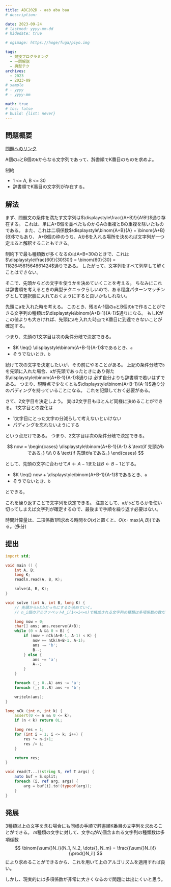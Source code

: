 ```yaml
---
title: ABC202D - aab aba baa
# description: 

date: 2023-09-24
# lastmod: yyyy-mm-dd
# hidedate: true

# ogimage: https://hoge/fuga/piyo.img

tags:
  - 競技プログラミング
  - 一問解説
  - 典型テク
archives:
  - 2023
  - 2023-09
# sample
# - yyyy
# - yyyy-mm

math: true
# toc: false
# build: {list: never}
---
```


## 問題概要
[問題へのリンク](https://atcoder.jp/contests/abc202/tasks/abc202_d)

A個の`a`とB個の`b`からなる文字列であって、辞書順でK番目のものを求めよ。

制約
- 1 <= A, B <= 30
- 辞書順でK番目の文字列が存在する。

## 解法
まず、問題文の条件を満たす文字列は$\displaystyle\frac{(A+B)!}{A!B!}$通り存在する。
これは、単にA+B個を並べたものからAの重複とBの重複を除いたものである。
また、これは二項係数$\displaystyle\binom{A+B}{A} = \binom{A+B}{B}$でもあり、
A+B個の枠のうち、AかBを入れる場所を決めれば文字列が一つ定まると解釈することもできる。

制約下で最も種類数が多くなるのはA=B=30のときで、これは$\displaystyle\frac{60!}{30!30!} = \binom{60}{30} = 118264581564861424$通りである。
したがって、文字列をすべて列挙して解くことはできない。

そこで、先頭からどの文字を使うかを決めていくことを考える。
ちなみにこれは辞書順を考えるときの典型テクニックらしいので、ある程度パターンマッチングとして選択肢に入れておくようにすると良いかもしれない。

先頭にaを入れた時を考える。
このとき、残るA-1個の`a`とB個の`b`で作ることができる文字列の種類は$\displaystyle\binom{A+B-1}{A-1}$通りになる。
もしKがこの値よりも大きければ、先頭にaを入れた時点でK番目に到達できないことが確定する。

つまり、先頭の1文字目は次の条件分岐で決定できる。
- $K \leq{} \displaystyle\binom{A+B-1}{A-1}$であるとき、`a`
- そうでないとき、`b`

続けて次の文字を決定したいが、その前にやることがある。
上記の条件分岐で`b`を先頭に入れた場合、`a`が先頭であったときにあり得た$\displaystyle\binom{A+B-1}{A-1}$通りは
必ず自分よりも辞書順で若いはずである。
つまり、現時点で少なくとも$\displaystyle\binom{A+B-1}{A-1}$通り分のパディングを持っていることになる。
これを記録しておく必要がある。

さて、2文字目を決定しよう。
実は2文字目もほとんど同様に決めることができる。
1文字目との変化は
- 1文字目にとった文字の分減らして考えないといけない
- パディングを忘れないようにする

という点だけである。
つまり、2文字目は次の条件分岐で決定できる。

$$
now =
\begin{cases}
\displaystyle\binom{A+B-1}{A-1} & \text{if 先頭がbである。} \\\\
0 & \text{if 先頭がaである。}
\end{cases}
$$

として、先頭の文字に合わせて$A \leftarrow{} A-1$または$B \leftarrow{} B-1$とする。
- $K \leq{} now + \displaystyle\binom{A+B-1}{A-1}$であるとき、`a`
- そうでないとき、`b`

とできる。

これを繰り返すことで文字列を決定できる。
注意として、`a`か`b`どちらかを使い切ってしまえば文字列が確定するので、最後まで手順を繰り返す必要はない。

時間計算量は、二項係数1回求める時間を$O(x)$と置くと、$O(x\cdot{}\mathrm{max}(A, B))$である。(多分)

## 提出
```D
import std;

void main () {
    int A, B;
    long K;
    readln.read(A, B, K);

    solve(A, B, K);
}

void solve (int A, int B, long K) {
    // 先頭からaとbどっちにするか決めていく。
    // n_i個のアルファベットA_i(1<=i<=n)で構成される文字列の種類は多項係数の数だけ存在するので、頭の一つを決めれば後ろに何個存在するかがわかる。

    long now = 0;
    char[] ans; ans.reserve(A+B);
    while (0 < A && 0 < B) {
        if (now + nCk(A+B-1, A-1) < K) {
            now += nCk(A+B-1, A-1);
            ans ~= 'b';
            B--;
        } else {
            ans ~= 'a';
            A--;
        }
    }

    foreach (_; 0..A) ans ~= 'a';
    foreach (_; 0..B) ans ~= 'b';

    writeln(ans);
}

long nCk (int n, int k) {
    assert(0 <= n && 0 <= k);
    if (n < k) return 0L;

    long res = 1;
    for (int i = 1; i <= k; i++) {
        res *= n-i+1;
        res /= i;
    }

    return res;
}

void read(T...)(string S, ref T args) {
    auto buf = S.split;
    foreach (i, ref arg; args) {
        arg = buf[i].to!(typeof(arg));
    }
}
```

## 発展
3種類以上の文字を含む場合にも同様の手順で辞書順K番目の文字列を求めることができる。
$m$種類の文字に対して、文字$c_i$が$N_i$個含まれる文字列の種類数は多項係数
$$
\binom{\sum{}N_i}{N_1, N_2, \dots{}, N_m} = \frac{(\sum{}N_i)!}{\prod{}N_i!}
$$
により求めることができるから、これを用いて上のアルゴリズムを適用すれば良い。

しかし、現実的には多項係数が非常に大きくなるので問題には出にくいと思う。
